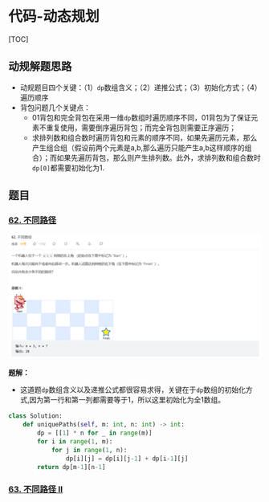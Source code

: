 # 代码-动态规划

[TOC]

## 动规解题思路

- 动规题目四个关键：（1）`dp`数组含义；（2）递推公式；（3）初始化方式；（4）遍历顺序
- 背包问题几个关键点：
  - 01背包和完全背包在采用一维`dp`数组时遍历顺序不同，01背包为了保证元素不重复使用，需要倒序遍历背包；而完全背包则需要正序遍历；
  - 求排列数和组合数时遍历背包和元素的顺序不同，如果先遍历元素，那么产生组合组（假设前两个元素是a,b,那么遍历只能产生a,b这样顺序的组合）；而如果先遍历背包，那么则产生排列数。此外，求排列数和组合数时`dp[0]`都需要初始化为1.

## 题目

### [62. 不同路径](https://leetcode.cn/problems/unique-paths/)

![image-20231025224842407](../images/image-20231025224842407.png)

**题解：**

- 这道题`dp`数组含义以及递推公式都很容易求得，关键在于`dp`数组的初始化方式,因为第一行和第一列都需要等于1，所以这里初始化为全1数组。

```python
class Solution:
    def uniquePaths(self, m: int, n: int) -> int:
        dp = [[1] * n for _ in range(m)]
        for i in range(1, m):
            for j in range(1, n):
                dp[i][j] = dp[i][j-1] + dp[i-1][j]
        return dp[m-1][n-1]
```

### [63. 不同路径 II](https://leetcode.cn/problems/unique-paths-ii/)